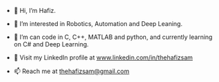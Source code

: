 - 👋 Hi, I’m Hafiz.

- 👀 I’m interested in Robotics, Automation and Deep Leaning.

- 🌱 I’m can code in C, C++, MATLAB and python, and currently learning on C# and Deep Learning.

- 💼 Visit my LinkedIn profile at www.linkedin.com/in/thehafizsam 

- 📫 Reach me at thehafizsam@gmail.com

<!---
hafizsam/hafizsam is a ✨ special ✨ repository because its `README.md` (this file) appears on your GitHub profile.
You can click the Preview link to take a look at your changes.
--->
